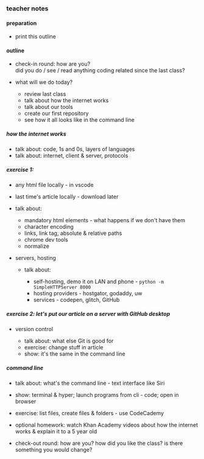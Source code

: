 ### teacher notes

#### preparation

- print this outline

#### outline

- check-in round: how are you?   
did you do / see / read anything coding related since the last class?

- what will we do today?

  - review last class
  - talk about how the internet works
  - talk about our tools
  - create our first repository
  - see how it all looks like in the command line

##### how the internet works

  - talk about: code, 1s and 0s, layers of languages
  - talk about: internet, client & server, protocols

##### exercise 1:

  - any html file locally - in vscode
  - last time's article locally - download later

- talk about:

  - mandatory html elements - what happens if we don't have them
  - character encoding
  - links, link tag, absolute & relative paths
  - chrome dev tools
  - normalize

- servers, hosting

  - talk about:

    - self-hosting, demo it on LAN and phone - `python -m SimpleHTTPServer 8000`
    - hosting providers - hostgator, godaddy, uw
    - services - codepen, glitch, GitHub

##### exercise 2: let's put our article on a server with GitHub desktop

- version control

  - talk about: what else Git is good for
  - exercise: change stuff in article
  - show: it's the same in the command line

##### command line

  - talk about: what's the command line - text interface like Siri
  - show: terminal & hyper; launch programs from cli - code; open in browser
  - exercise: list files, create files & folders - use CodeCademy

- optional homework: watch Khan Academy videos about how the internet works & explain it to a 5 year old
- check-out round: how are you? how did you like the class? is there something you would change?
